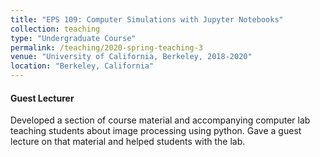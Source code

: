 ```yaml
---
title: "EPS 109: Computer Simulations with Jupyter Notebooks"
collection: teaching
type: "Undergraduate Course"
permalink: /teaching/2020-spring-teaching-3
venue: "University of California, Berkeley, 2018-2020"
location: "Berkeley, California"
---
```

#### Guest Lecturer
Developed a section of course material and accompanying computer lab teaching students about image processing using python. Gave a guest lecture on that material and helped students with the lab.
